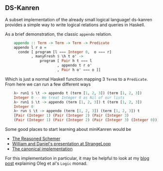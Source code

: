 ## DS-Kanren
A subset implementation of the already small logical language!
ds-kanren provides a simple way to write logical relations and queries
in Haskell.

As a brief demonstration, the classic `appendo` relation.

``` haskell
    appendo :: Term -> Term -> Term -> Predicate
    appendo l r o =
      conde [ program [l === Integer 0,  o === r]
            , manyFresh $ \h t o' ->
                program [ Pair h t === l
                        , appendo t r o'
                        , Pair h o' === o ]]
```

Which is just a normal Haskell function mapping 3 `Term`s to a
`Predicate`. From here we can run a few different ways

``` haskell
    λ> run1 $ \t -> appendo t (term [1, 2, 3]) (term [1, 2, 3])
    Integer 0 -- We treat Integer 0 as Nil of our lists
    λ> run1 $ \t -> appendo (term [1, 2, 3]) t (term [1, 2, 3])
    Integer 0
    λ> run $ \t -> appendo (term [1, 2, 3]) (term [1, 2, 3]) t
    [Pair (Integer 1) (Pair (Integer 2) (Pair (Integer 3)
    (Pair (Integer 1) (Pair (Integer 2) (Pair (Integer 3) (Integer 0))))))]
```

Some good places to start learning about miniKanren would be

 - [The Reasoned Schemer][reasoned]
 - [William and Daniel's presentation at StrangeLoop][slpresi]
 - [The canonical implementation][canonimpl]

For this implementation in particular, it may be helpful to look at my
[blog post][post] explaining Oleg et al's `Logic` monad.

[reasoned]: http://www.amazon.com/The-Reasoned-Schemer-Daniel-Friedman/DP/0262562146
[slpresi]: http://www.infoq.com/presentations/miniKanren
[canonimpl]: https://github.com/miniKanren/miniKanren
[post]: http://jozefg.bitbucket.org/posts/2014-07-10-reading-logict.html
